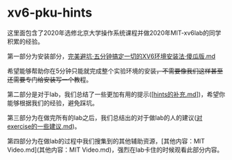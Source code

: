 # xv6-pku-hints

这里面包含了2020年选修北京大学操作系统课程并做2020年MIT-xv6lab的同学积累的经验。

第一部分为安装部分，[完美避坑·五分钟搞定一切的XV6环境安装法·傻瓜版.md](完美避坑·五分钟搞定一切的XV6环境安装法·傻瓜版.md)

希望能够帮助你在5分钟只能就完成整个实验环境的安装~~，不需要像我们这样甚至还需要专门给安装写一个教程~~。

第二部分是对于lab，我们总结了一些更加有用的提示([[hints的补充.md](hints的补充.md)])，希望你能够根据我们的经验，避免踩坑。

第三部分为在做完所有的lab之后，我们总结出的对于做lab的人的建议([对exercise的一些建议.md](对exercise的一些建议.md))。

第四部分为在做lab的过程中我们搜集到的其他辅助资源，[其他内容：MIT Video.md](其他内容：MIT Video.md)，强烈在lab卡住的时候观看此部分内容。




